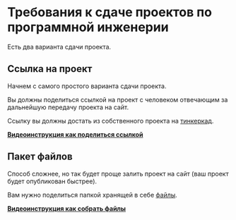 # Требования к сдаче проектов по программной инженерии
Есть два варианта сдачи проекта. 
## Ссылка на проект 
Начнем с самого простого варианта сдачи проекта. 

Вы должны поделиться ссылкой на проект с человеком отвечающим за дальнейшую передачу проекта на сайт.

Ссылку вы должны достать из собственного проекта на [тинкеркад](https://www.tinkercad.com).

[**Видеоинструкция как поделиться ссылкой**](https://vk.com/video-219236407_456239018)

## Пакет файлов
Способ сложнее, но так будет проще залить проект на сайт (ваш проект будет опубликован быстрее).

Вам нужно поделиться папкой хранящей в себе [файлы](https://github.com/DGUNH-Arduino-Lab/Arduino-Labs-website/blob/main/arduino_projects/structure.md).

[**Видеоинструкция как собрать файлы**](https://vk.com/video-219236407_456239017)
